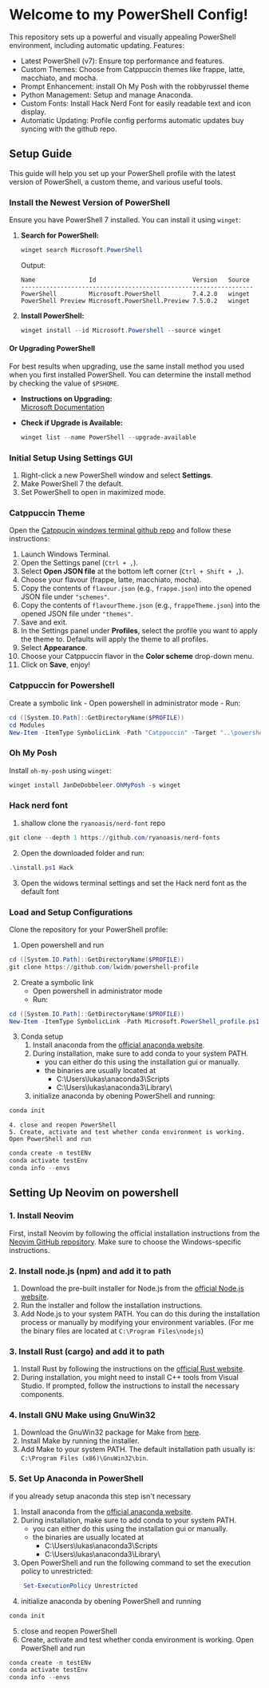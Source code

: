 # Welcome to my PowerShell Config!

This repository sets up a powerful and visually appealing PowerShell environment, including automatic updating.
Features:
- Latest PowerShell (v7): Ensure top performance and features.
- Custom Themes: Choose from Catppuccin themes like frappe, latte, macchiato, and mocha.
- Prompt Enhancement: install Oh My Posh with the robbyrussel theme
- Python Management: Setup and manage Anaconda.
- Custom Fonts: Install Hack Nerd Font for easily readable text and icon display.
- Automatic Updating: Profile config performs automatic updates buy syncing with the github repo.

## Setup Guide

This guide will help you set up your PowerShell profile with the latest version of PowerShell, a custom theme, and various useful tools.

### Install the Newest Version of PowerShell

Ensure you have PowerShell 7 installed. You can install it using `winget`:

1. **Search for PowerShell:**
    ```powershell
    winget search Microsoft.PowerShell
    ```

    Output:
    ```
    Name               Id                           Version   Source
    -----------------------------------------------------------------
    PowerShell         Microsoft.PowerShell         7.4.2.0   winget
    PowerShell Preview Microsoft.PowerShell.Preview 7.5.0.2   winget
    ```

2. **Install PowerShell:**
    ```powershell
    winget install --id Microsoft.Powershell --source winget
    ```

#### Or Upgrading PowerShell

For best results when upgrading, use the same install method you used when you first installed PowerShell. You can determine the install method by checking the value of `$PSHOME`.

- **Instructions on Upgrading:**  
  [Microsoft Documentation](https://learn.microsoft.com/en-us/powershell/scripting/install/installing-powershell-on-windows?view=powershell-7.4#install-powershell-using-winget-recommended)

- **Check if Upgrade is Available:**
    ```powershell
    winget list --name PowerShell --upgrade-available
    ```

### Initial Setup Using Settings GUI

1. Right-click a new PowerShell window and select **Settings**.
2. Make PowerShell 7 the default.
3. Set PowerShell to open in maximized mode.

### Catppuccin Theme
Open the [Catppucin windows terminal github repo](https://github.com/catppuccin/windows-terminal) and follow these instructions:

1. Launch Windows Terminal.
2. Open the Settings panel (`Ctrl + ,`).
3. Select **Open JSON file** at the bottom left corner (`Ctrl + Shift + ,`).
4. Choose your flavour (frappe, latte, macchiato, mocha).
5. Copy the contents of `flavour.json` (e.g., `frappe.json`) into the opened JSON file under `"schemes"`.
6. Copy the contents of `flavourTheme.json` (e.g., `frappeTheme.json`) into the opened JSON file under `"themes"`.
7. Save and exit.
8. In the Settings panel under **Profiles**, select the profile you want to apply the theme to. Defaults will apply the theme to all profiles.
9. Select **Appearance**.
10. Choose your Catppuccin flavor in the **Color scheme** drop-down menu.
11. Click on **Save**, enjoy!

### Catppuccin for Powershell
 Create a symbolic link
    - Open powershell in administrator mode
    - Run:
```powershell
cd ([System.IO.Path]::GetDirectoryName($PROFILE))
cd Modules
New-Item -ItemType SymbolicLink -Path "Catppuccin" -Target "..\powershell-profile\Catppuccin"
```

### Oh My Posh

Install `oh-my-posh` using `winget`:

```powershell
winget install JanDeDobbeleer.OhMyPosh -s winget
```

### Hack nerd font
1. shallow clone the `ryanoasis/nerd-font` repo
```powershell
git clone --depth 1 https://github.com/ryanoasis/nerd-fonts
```
2. Open the downloaded folder and run:
```powershell
.\install.ps1 Hack
```
3. Open the widows terminal settings and set the Hack nerd font as the default font



### Load and Setup Configurations
Clone the repository for your PowerShell profile:

1. Open powershell and run
```powershell
cd ([System.IO.Path]::GetDirectoryName($PROFILE))
git clone https://github.com/lwidm/powershell-profile
```
2. Create a symbolic link
    - Open powershell in administrator mode
    - Run:
```powershell
cd ([System.IO.Path]::GetDirectoryName($PROFILE))
New-Item -ItemType SymbolicLink -Path Microsoft.PowerShell_profile.ps1 -Target .\powershell-profile\Microsoft.PowerShell_profile.ps1
```
3. Conda setup
    1. Install anaconda from the [official anaconda website](https://www.anaconda.com/download).
    2. During installation, make sure to add conda to your system PATH.
        - you can either do this using the installation gui or manually.
        - the binaries are usually located at
            - C:\Users\lukas\anaconda3\Scripts
            - C:\Users\lukas\anaconda3\Library\
    3. initialize anaconda by obening PowerShell and running:
```powershell
conda init
```
<!-- TODO -->
    4. close and reopen PowerShell
    5. Create, activate and test whether conda environment is working. Open PowerShell and run
```powershell
conda create -n testENv
conda activate testEnv
conda info --envs
```

## Setting Up Neovim on powershell

### 1. Install Neovim
First, install Neovim by following the official installation instructions from the [Neovim GitHub repository](https://github.com/neovim/neovim/blob/master/README.md). Make sure to choose the Windows-specific instructions.

### 2. Install node.js (npm) and add it to path
1. Download the pre-built installer for Node.js from the [official Node.js website](https://nodejs.org/en/download/prebuilt-installer).
2. Run the installer and follow the installation instructions.
3. Add Node.js to your system PATH. You can do this during the installation process or manually by modifying your environment variables.
    (For me the binary files are located at `C:\Program Files\nodejs`)

### 3. Install Rust (cargo) and add it to path
1. Install Rust by following the instructions on the [official Rust website](https://doc.rust-lang.org/cargo/getting-started/installation.html).
2. During installation, you might need to install C++ tools from Visual Studio. If prompted, follow the instructions to install the necessary components.

### 4. Install GNU Make using GnuWin32
1. Download the GnuWin32 package for Make from [here](https://gnuwin32.sourceforge.net/packages/make.htm).
2. Install Make by running the installer.
3. Add Make to your system PATH. The default installation path usually is: `C:\Program Files (x86)\GnuWin32\bin`.

### 5. Set Up Anaconda in PowerShell
if you already setup anaconda this step isn't necessary
1. Install anaconda from the [official anaconda website](https://www.anaconda.com/download).
2. During installation, make sure to add conda to your system PATH.
    - you can either do this using the installation gui or manually.
    - the binaries are usually located at
        - C:\Users\lukas\anaconda3\Scripts
        - C:\Users\lukas\anaconda3\Library\
3. Open PowerShell and run the following command to set the execution policy to unrestricted:
```powershell
    Set-ExecutionPolicy Unrestricted
```
4. initialize anaconda by obening PowerShell and running
```powershell
conda init
```
5. close and reopen PowerShell
6. Create, activate and test whether conda environment is working. Open PowerShell and run
```powershell
conda create -n testENv
conda activate testEnv
conda info --envs
```
